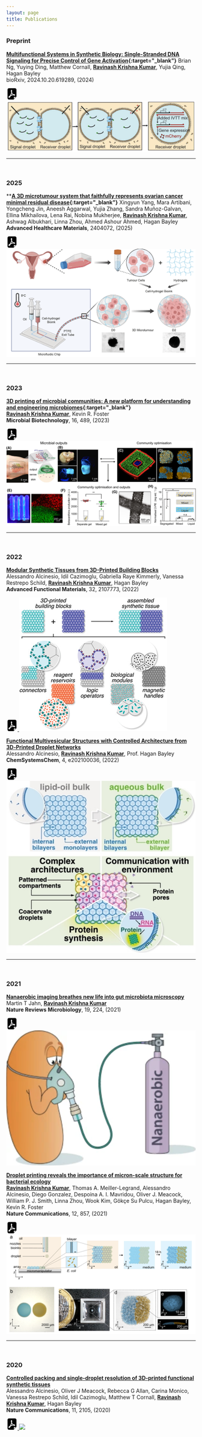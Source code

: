 ```yaml
---
layout: page
title: Publications
---
```


### Preprint

**[Multifunctional Systems in Synthetic Biology: Single-Stranded DNA Signaling for Precise Control of Gene Activation](https://doi.org/10.1101/2024.10.20.619289){:target="_blank"}**
Brian Ng, Yuying Ding, Matthew Cornall, **<u>Ravinash Krishna Kumar</u>**, Yujia Qing, Hagan Bayley<br>
bioRxiv, 2024.10.20.619289, (2024)<br>

<a href="/assets/papers/2024.10.20.619289v1.full.pdf" download>
  <img src="/assets/images/pdf.svg" width="30" height="30">
</a>

<img src ="/assets/images/2024_brian.png">

<br>

***

<br>

### 2025

****[A 3D microtumour system that faithfully represents ovarian cancer minimal residual disease](https://doi.org/10.1002/adhm.202404072){:target="_blank"}**
Xingyun Yang, Mara Artibani, Yongcheng Jin, Aneesh Aggarwal, Yujia Zhang, Sandra Muñoz-Galvan, Ellina Mikhailova, Lena Rai, Nobina Mukherjee, **<u>Ravinash Krishna Kumar</u>**, Ashwag Albukhari, Linna Zhou, Ahmed Ashour Ahmed, Hagan Bayley<br>
**Advanced Healthcare Materials**, 2404072, (2025)

<a href="/assets/papers/Yang et al. - 3D Microtumors Representing Ovarian Cancer Minimal.pdf" download>
  <img src="/assets/images/pdf.svg" width="30" height="30">
</a>

<img src ="/assets/images/2023_sonia.png">

<br>

***

<br>

### 2023

**[3D printing of microbial communities: A new platform for understanding and engineering microbiomes](https://doi.org/10.1111/1751-7915.14168){:target="_blank"}**<br>
**<u>Ravinash Krishna Kumar</u>**, Kevin R. Foster<br>
**Microbial Biotechnology**, 16, 489, (2023)

<a href="/assets/papers/Krishna Kumar and Foster - 2023 - 3D printing of microbial communities A new platfo.pdf" download>
  <img src="/assets/images/pdf.svg" width="30" height="30">
</a>

<img src ="/assets/images/2023_microb.jpeg">

<br>

***

<br>

### 2022

**[Modular Synthetic Tissues from 3D-Printed Building Blocks](https://doi.org/10.1002/adfm.202107773)**<br>
Alessandro Alcinesio, Idil Cazimoglu, Gabriella Raye Kimmerly, Vanessa Restrepo Schild, **<u>Ravinash Krishna Kumar</u>**, Hagan Bayley<br>
**Advanced Functional Materials**, 32, 2107773, (2022)

<a href="/assets/papers/Alcinesio et al. - 2022 - Modular Synthetic Tissues from 3D-Printed Building.pdf" download>
  <img src="/assets/images/pdf.svg" width="30" height="30">
</a>

<img src ="/assets/images/2022_advfunc.jpg">

<br>

**[Functional Multivesicular Structures with Controlled Architecture from 3D‐Printed Droplet Networks]( https://doi.org/10.1002/syst.202100036)**<br>
Alessandro Alcinesio, **<u>Ravinash Krishna Kumar</u>**, Prof. Hagan Bayley<br>
**ChemSystemsChem**, 4, e202100036, (2022)

<a href="/assets/papers/Alcinesio et al. - 2022 - Functional Multivesicular Structures with Controll.pdf" download>
  <img src="/assets/images/pdf.svg" width="30" height="30">
</a>

<img src ="/assets/images/2022_chemsystemschem.jpg">

<br>

***

<br>

### 2021

**[Nanaerobic imaging breathes new life into gut microbiota microscopy](https://doi.org/10.1038/s41579-021-00523-w)**<br>
Martin T Jahn, **<u>Ravinash Krishna Kumar</u>**<br>
**Nature Reviews Microbiology**, 19, 224, (2021)

<a href="/assets/papers/Jahn and Krishna Kumar - 2021 - Nanaerobic imaging breathes new life into gut micr.pdf" download>
  <img src="/assets/images/pdf.svg" width="30" height="30">
</a>

<img src ="/assets/images/2021_natrevmicro.png">

<br>

**[Droplet printing reveals the importance of micron-scale structure for bacterial ecology](https://doi.org/10.1038/s41467-021-20996-w)**<br>
**<u>Ravinash Krishna Kumar</u>**, Thomas A. Meiller-Legrand, Alessandro Alcinesio, Diego Gonzalez, Despoina A. I. Mavridou, Oliver J. Meacock, William P. J. Smith, Linna Zhou, Wook Kim, Gökçe Su Pulcu, Hagan Bayley, Kevin R. Foster<br>
**Nature Communications**, 12, 857, (2021)

<a href="/assets/papers/Krishna Kumar et al. - 2021 - Droplet printing reveals the importance of micron-.pdf" download>
  <img src="/assets/images/pdf.svg" width="30" height="30">
</a>

<img src ="/assets/images/2021_natcommun.png">

<br>

***

<br>

### 2020

**[Controlled packing and single-droplet resolution of 3D-printed functional synthetic tissues](https://doi.org/10.1038/s41467-020-15953-y)**<br>
Alessandro Alcinesio, Oliver J Meacock, Rebecca G Allan, Carina Monico, Vanessa Restrepo Schild, Idil Cazimoglu, Matthew T Cornall, **<u>Ravinash Krishna Kumar</u>**, Hagan Bayley<br>
**Nature Communications**, 11, 2105, (2020)

<a href="/assets/papers/Alcinesio et al. - 2020 - Controlled packing and single-droplet resolution o,pdf" download>
  <img src="/assets/images/pdf.svg" width="30" height="30">
</a>

<img src ="/assets/images/2020_natcommun.gif">

<br>
